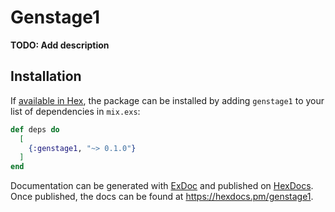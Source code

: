 # Genstage1

**TODO: Add description**

## Installation

If [available in Hex](https://hex.pm/docs/publish), the package can be installed
by adding `genstage1` to your list of dependencies in `mix.exs`:

```elixir
def deps do
  [
    {:genstage1, "~> 0.1.0"}
  ]
end
```

Documentation can be generated with [ExDoc](https://github.com/elixir-lang/ex_doc)
and published on [HexDocs](https://hexdocs.pm). Once published, the docs can
be found at <https://hexdocs.pm/genstage1>.


